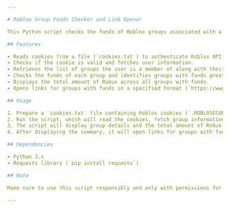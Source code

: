 ```yaml
---

# Roblox Group Funds Checker and Link Opener

This Python script checks the funds of Roblox groups associated with a user's account and opens links for groups that have funds greater than 0. It utilizes the Roblox API to retrieve group information and funds data.

## Features

- Reads cookies from a file (`cookies.txt`) to authenticate Roblox API requests.
- Checks if the cookie is valid and fetches user information.
- Retrieves the list of groups the user is a member of along with their roles.
- Checks the funds of each group and identifies groups with funds greater than 0.
- Displays the total amount of Robux across all groups with funds.
- Opens links for groups with funds in a specified format (`https://www.roblox.com/groups/{groupID}/groupName#!/about`).

## Usage

1. Prepare a `cookies.txt` file containing Roblox cookies (`.ROBLOSECURITY`).
2. Run the script, which will read the cookies, fetch group information, and check funds.
3. The script will display group details and the total amount of Robux across groups with funds.
4. After displaying the summary, it will open links for groups with funds in your default web browser.

## Dependencies

- Python 3.x
- Requests library (`pip install requests`)

## Note

Make sure to use this script responsibly and only with permissions for the Roblox account in question.

---
```

